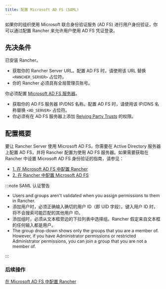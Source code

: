 ```yaml
---
title: 配置 Microsoft AD FS (SAML)
---
```


如果你的组织使用 Microsoft 联合身份验证服务 (AD FS) 进行用户身份验证，你可以通过配置 Rancher 来允许用户使用 AD FS 凭证登录。

## 先决条件

已安装 Rancher。

- 获取你的 Rancher Server URL。配置 AD FS 时，请使用该 URL 替换 `<RANCHER_SERVER>` 占位符。
- 你的 Rancher 必须具有全局管理员账号。

你必须配置 [Microsoft AD FS 服务器](https://docs.microsoft.com/en-us/windows-server/identity/active-directory-federation-services)。

- 获取你的 AD FS 服务器 IP/DNS 名称。配置 AD FS 时，请使用该 IP/DNS 名称替换 `<AD_SERVER>` 占位符。
- 你必须有在 AD FS 服务器上添加 [Relying Party Trusts](https://docs.microsoft.com/en-us/windows-server/identity/ad-fs/operations/create-a-relying-party-trust) 的权限。

## 配置概要

要让 Rancher Server 使用 Microsoft AD FS，你需要在 Active Directory 服务器上配置 AD FS，并将 Rancher 配置为使用 AD FS 服务器。如果需要获取在 Rancher 中设置 Microsoft AD FS 身份验证的指南，请参见：

- [1. 在 Microsoft AD FS 中配置 Rancher](../how-to-guides/new-user-guides/authentication-permissions-and-global-configuration/configure-microsoft-ad-federation-service-saml/configure-ms-adfs-for-rancher.md)
- [2. 在 Rancher 中配置 Microsoft AD FS](../how-to-guides/new-user-guides/authentication-permissions-and-global-configuration/configure-microsoft-ad-federation-service-saml/configure-rancher-for-ms-adfs.md)

:::note SAML 认证警告

- Users and groups aren't validated when you assign permissions to them in Rancher.
- 添加用户时，必须正确输入确切的用户 ID（即 UID 字段）。键入用户 ID 时，将不会搜索可能匹配的其他用户 ID。
- 添加组时，必须从文本框旁边的下拉列表中选择组。Rancher 假定来自文本框的任何输入都是用户。
- The group drop-down shows only the groups that you are a member of. However, if you have Administrator permissions or restricted Administrator permissions, you can join a group that you are not a member of.

:::


### 后续操作

[在 Microsoft AD FS 中配置 Rancher](../how-to-guides/new-user-guides/authentication-permissions-and-global-configuration/configure-microsoft-ad-federation-service-saml/configure-ms-adfs-for-rancher.md)
